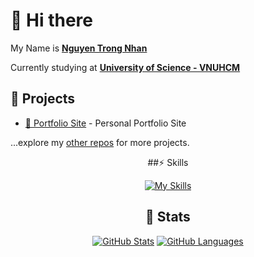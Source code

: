 # 👋 Hi there 

My Name is [**Nguyen Trong Nhan**](https://nhan925.github.io)

Currently studying at [**University of Science - VNUHCM**](https://www.hcmus.edu.vn/)

## 🚧 Projects

- [👀 Portfolio Site](https://nhan925.github.io) - Personal Portfolio Site

...explore my [other repos](https://github.com/nhan925?tab=repositories) for more projects.

<div align="center">

##⚡️ Skills

[![My Skills](https://skillicons.dev/icons?i=cpp)](https://skillicons.dev)

</div>

<div align="center">

## 🔖 Stats

[![GitHub Stats](https://github-readme-stats.vercel.app/api?username=nhan925&show_icons=true&hide_border=true&theme=material-palenight&count_private=true)](https://github.com/anuraghazra/github-readme-stats)
[![GitHub Languages](https://github-readme-stats.vercel.app/api/top-langs/?&username=nhan925&layout=compact&hide_border=true&langs_count=8&theme=material-palenight)](https://github.com/anuraghazra/github-readme-stats)

</div>
